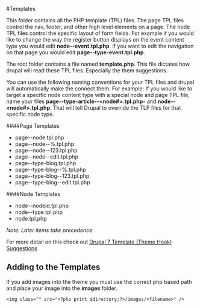 #Templates

This folder contains all the PHP template (TPL) files. The page TPL files control the nav, footer, and other high level elements on a page. The node TPL files control the specific layout of form fields. For example if you would like to change the way the register button displays on the event content type you would edit **node--event.tpl.php**. If you want to edit the navigation on that page you would edit **page--type-event.tpl.php**.

The root folder contains a file named **template.php**. This file dictates how drupal will read these TPL files. Especially the them suggestions.

You can use the following naming conventions for your TPL files and drupal will automatically make the connect them. For example: If you would like to target a specific node content type with a special node and page TPL file, name your files **page--type-article--<node#>.tpl.php-** and **node--<node#>.tpl.php**. That will tell Drupal to override the TLP files for that specific node type.

####Page Templates

- page--node.tpl.php
- page--node--%.tpl.php
- page--node--123.tpl.php
- page--node--edit.tpl.php
- page--type-blog.tpl.php
- page--type-blog--%.tpl.php
- page--type-blog--123.tpl.php
- page--type-blog--edit.tpl.php


####Node Templates

- node--nodeid.tpl.php
- node--type.tpl.php
- node.tpl.php

*Note: Later items take precedence*


For more detail on this check out [Drupal 7 Template (Theme Hook) Suggestions](https://www.drupal.org/node/1089656)



## Adding to the Templates

If you add images into the theme you must use the correct php based path and place your image into the **images** folder.
```
<img class="" src="<?php print $directory;?>/images/<filename>" />
```
